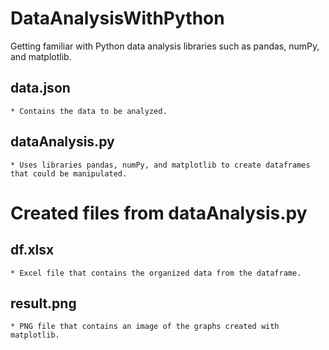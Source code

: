 # DataAnalysisWithPython
Getting familiar with Python data analysis libraries such as pandas, numPy, and matplotlib.

## data.json
    * Contains the data to be analyzed.
    
## dataAnalysis.py
    * Uses libraries pandas, numPy, and matplotlib to create dataframes that could be manipulated.

# Created files from dataAnalysis.py
## df.xlsx
    * Excel file that contains the organized data from the dataframe.
## result.png
    * PNG file that contains an image of the graphs created with matplotlib.

